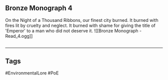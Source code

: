 ## Bronze Monograph 4
On the Night of a Thousand Ribbons, our finest city burned. It burned with fires lit by cruelty and neglect. It burned with shame for giving the title of 'Emperor' to a man who did not deserve it.
![[Bronze Monograph - Read_4.ogg]]

##
---
## Tags
#EnvironmentalLore
#PoE 